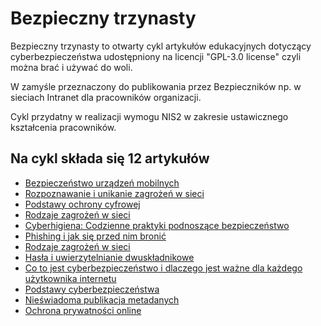 # Bezpieczny trzynasty

Bezpieczny trzynasty to otwarty cykl artykułów edukacyjnych dotyczący cyberbezpieczeństwa udostępniony na licencji "GPL-3.0 license" czyli można brać i używać do woli.

W zamyśle przeznaczony do publikowania przez Bezpieczników np. w sieciach Intranet dla pracowników organizacji.

Cykl przydatny w realizacji wymogu NIS2 w zakresie ustawicznego kształcenia pracowników.

## Na cykl składa się 12 artykułów

* [Bezpieczeństwo urządzeń mobilnych](bezpieczenstwo_urzadzen_mobilnych.md)
* [Rozpoznawanie i unikanie zagrożeń w sieci](rozpoznawanie_zagrozen.md)
* [Podstawy ochrony cyfrowej](podstawy_ochrony_cyfrowej.md)
* [Rodzaje zagrożeń w sieci](rodzaje_zagrozen.md)
* [Cyberhigiena: Codzienne praktyki podnoszące bezpieczeństwo](cyberhigiena.md)
* [Phishing i jak się przed nim bronić](phishing_jak_sie_bronic.md)
* [Rodzaje zagrożeń w sieci](rodzaje_zagrozen.md)
* [Hasła i uwierzytelnianie dwuskładnikowe](hasla_uwierzytelnianie_dwuskladnikowe.md)
* [Co to jest cyberbezpieczeństwo i dlaczego jest ważne dla każdego użytkownika internetu](co_to_jest_cyberbezpieczenstwo.md)
* [Podstawy cyberbezpieczeństwa](podstawy_cyberbezpieczenstwa.md)
* [Nieświadoma publikacja metadanych](nieswiadoma_publikacja_metadanych.md)
* [Ochrona prywatności online](ochrona_prywatnosci_online.md)

